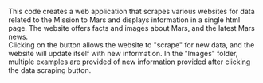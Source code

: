 This code creates a web application that scrapes various websites for data related to the Mission to Mars 
and displays information in a single html page. The website offers facts and images about Mars, and the latest Mars news.  
Clicking on the button allows the website to "scrape" for new data, and the website will update itself with new information.
In the "Images" folder, multiple examples are provided of new information provided after clicking the data scraping button.

